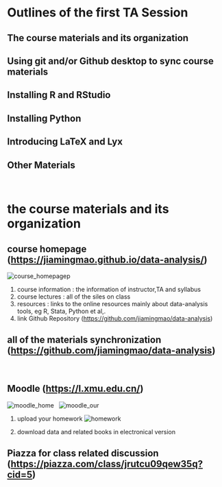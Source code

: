 
# Outlines of the first TA Session

## The course materials and its organization
## Using git and/or Github desktop to sync course materials
## Installing R and RStudio
## Installing Python
## Introducing LaTeX and Lyx
## Other Materials

&nbsp;
&nbsp;
&nbsp;


# the course materials and its organization

## course homepage (https://jiamingmao.github.io/data-analysis/)
![course_homepagep](https://github.com/trustxiaoqinwang/Microeconometrics_TA_Session/blob/master/Session1/Figures/course_homepage.png)

1. course information : the information of instructor,TA and syllabus
2. course lectures : all of the siles on class
3. resources : links to the online resources mainly about data-analysis tools, eg R, Stata, Python et al,.
4. link Github Repository (https://github.com/jiamingmao/data-analysis)
&nbsp;
&nbsp;
&nbsp;

## all of the materials synchronization  (https://github.com/jiamingmao/data-analysis)
&nbsp;
&nbsp;
&nbsp;

## Moodle (https://l.xmu.edu.cn/)
![moodle_home](https://github.com/trustxiaoqinwang/Microeconometrics_TA_Session/blob/master/Session1/Figures/moodle_home.png)
&nbsp;
![moodle_our](https://github.com/trustxiaoqinwang/Microeconometrics_TA_Session/blob/master/Session1/Figures/moodle_our.png)
&nbsp;
1. upload your homework
![homework](https://github.com/trustxiaoqinwang/Microeconometrics_TA_Session/blob/master/Session1/Figures/homework.png)

2. download data and related books in electronical version
&nbsp;
&nbsp;
&nbsp;

## Piazza for class related discussion (https://piazza.com/class/jrutcu09qew35q?cid=5)




